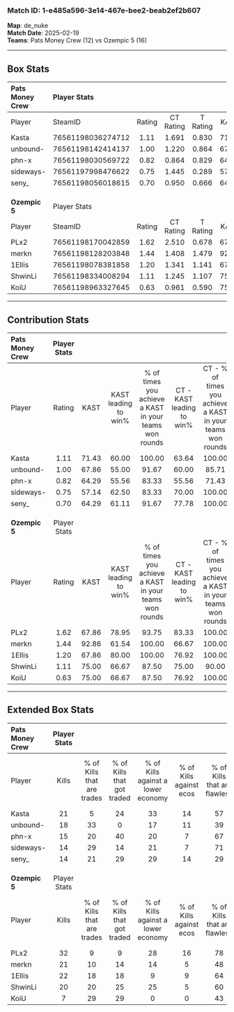 ### Match ID: 1-e485a596-3e14-467e-bee2-beab2ef2b607  
**Map**: de_nuke  
**Match Date**: 2025-02-19  
**Teams**: Pats Money Crew (12) vs Ozempic 5 (16)  

---  

## Box Stats  

| **Pats Money Crew** | Player Stats      |        |           |          |       |       |       |         |        |      |     |
| :- | :- | :-: | :-: | :-: | :-: | :-: | :-: | :-: | :-: | :-: | :-: |
| Player              | SteamID           | Rating | CT Rating | T Rating | KAST  |  ADR  | Kills | Assists | Deaths | K/D  | HS% |
| Kasta               | 76561198036274712 |  1.11  |   1.691   |  0.830   | 71.43 | 96.0  |  21   |    9    |   24   | 0.88 | 47  |
| unbound-            | 76561198142414137 |  1.00  |   1.220   |  0.864   | 67.86 | 63.6  |  18   |    3    |   17   | 1.06 | 38  |
| phn-x               | 76561198030569722 |  0.82  |   0.864   |  0.829   | 64.29 | 67.4  |  15   |    4    |   21   | 0.71 | 53  |
| sideways-           | 76561197998476622 |  0.75  |   1.445   |  0.289   | 57.14 | 49.7  |  14   |    1    |   17   | 0.82 | 21  |
| seny_               | 76561198056018615 |  0.70  |   0.950   |  0.666   | 64.29 | 52.2  |  14   |    3    |   23   | 0.61 | 28  |
|                     |                   |        |           |          |       |       |       |         |        |      |     |
|                     |                   |        |           |          |       |       |       |         |        |      |     |
|                     |                   |        |           |          |       |       |       |         |        |      |     |
| **Ozempic 5**       | Player Stats      |        |           |          |       |       |       |         |        |      |     |
| Player              | SteamID           | Rating | CT Rating | T Rating | KAST  |  ADR  | Kills | Assists | Deaths | K/D  | HS% |
| PLx2                | 76561198170042859 |  1.62  |   2.510   |  0.678   | 67.86 | 103.7 |  32   |    3    |   14   | 2.29 | 18  |
| merkn               | 76561198128203848 |  1.44  |   1.408   |  1.479   | 92.86 | 80.7  |  21   |    6    |   12   | 1.75 | 42  |
| 1EIIis              | 76561198078381858 |  1.20  |   1.341   |  1.141   | 67.86 | 77.8  |  22   |    6    |   16   | 1.38 | 36  |
| ShwinLi             | 76561198334008294 |  1.11  |   1.245   |  1.107   | 75.00 | 75.0  |  20   |    8    |   20   | 1.00 | 70  |
| KoiU                | 76561198963327645 |  0.63  |   0.961   |  0.590   | 75.00 | 47.2  |   7   |   11    |   20   | 0.35 | 57  |
---  

## Contribution Stats  

| **Pats Money Crew** | Player Stats |       |                      |                                                        |                           |                                                             |                          |                                                            |
| :- | :-: | :-: | :-: | :-: | :-: | :-: | :-: | :-: |
| Player              |    Rating    | KAST  | KAST leading to win% | % of times you achieve a KAST in your teams won rounds | CT - KAST leading to win% | CT - % of times you achieve a KAST in your teams won rounds | T - KAST leading to win% | T - % of times you achieve a KAST in your teams won rounds |
| Kasta               |     1.11     | 71.43 |        60.00         |                         100.00                         |           63.64           |                           100.00                            |          55.56           |                           100.00                           |
| unbound-            |     1.00     | 67.86 |        55.00         |                         91.67                          |           60.00           |                            85.71                            |          50.00           |                           100.00                           |
| phn-x               |     0.82     | 64.29 |        55.56         |                         83.33                          |           55.56           |                            71.43                            |          55.56           |                           100.00                           |
| sideways-           |     0.75     | 57.14 |        62.50         |                         83.33                          |           70.00           |                           100.00                            |          50.00           |                           60.00                            |
| seny_               |     0.70     | 64.29 |        61.11         |                         91.67                          |           77.78           |                           100.00                            |          44.44           |                           80.00                            |
|                     |              |       |                      |                                                        |                           |                                                             |                          |                                                            |
|                     |              |       |                      |                                                        |                           |                                                             |                          |                                                            |
|                     |              |       |                      |                                                        |                           |                                                             |                          |                                                            |
| **Ozempic 5**       | Player Stats |       |                      |                                                        |                           |                                                             |                          |                                                            |
| Player              |    Rating    | KAST  | KAST leading to win% | % of times you achieve a KAST in your teams won rounds | CT - KAST leading to win% | CT - % of times you achieve a KAST in your teams won rounds | T - KAST leading to win% | T - % of times you achieve a KAST in your teams won rounds |
| PLx2                |     1.62     | 67.86 |        78.95         |                         93.75                          |           83.33           |                           100.00                            |          71.43           |                           83.33                            |
| merkn               |     1.44     | 92.86 |        61.54         |                         100.00                         |           66.67           |                           100.00                            |          54.55           |                           100.00                           |
| 1EIIis              |     1.20     | 67.86 |        80.00         |                         100.00                         |           76.92           |                           100.00                            |          85.71           |                           100.00                           |
| ShwinLi             |     1.11     | 75.00 |        66.67         |                         87.50                          |           75.00           |                            90.00                            |          55.56           |                           83.33                            |
| KoiU                |     0.63     | 75.00 |        66.67         |                         87.50                          |           76.92           |                           100.00                            |          50.00           |                           66.67                            |
---  

## Extended Box Stats  

| **Pats Money Crew** | Player Stats |                            |                            |                                    |                         |                              |                                 |        |                             |                                     |                          |                               |                            |
| :- | :-: | :-: | :-: | :-: | :-: | :-: | :-: | :-: | :-: | :-: | :-: | :-: | :-: |
| Player              |    Kills     | % of Kills that are trades | % of Kills that got traded | % of Kills against a lower economy | % of Kills against ecos | % of Kills that are flawless | % of Kills that are close duels | Deaths | % of Deaths that get traded | % of Deaths against a lower economy | % of Deaths against ecos | % of Deaths that are flawless | % of Deaths that are close |
| Kasta               |      21      |             5              |             24             |                 33                 |           14            |              57              |                5                |   24   |             25              |                 17                  |            4             |              58               |             8              |
| unbound-            |      18      |             33             |             0              |                 17                 |           11            |              39              |               11                |   17   |              6              |                  6                  |            0             |              65               |             0              |
| phn-x               |      15      |             20             |             40             |                 20                 |            7            |              67              |               13                |   21   |              5              |                 14                  |            5             |              67               |             5              |
| sideways-           |      14      |             29             |             14             |                 21                 |            7            |              71              |                7                |   17   |             24              |                  6                  |            0             |              76               |             0              |
| seny_               |      14      |             21             |             29             |                 29                 |           14            |              29              |               14                |   23   |             22              |                  9                  |            4             |              57               |             0              |
|                     |              |                            |                            |                                    |                         |                              |                                 |        |                             |                                     |                          |                               |                            |
|                     |              |                            |                            |                                    |                         |                              |                                 |        |                             |                                     |                          |                               |                            |
|                     |              |                            |                            |                                    |                         |                              |                                 |        |                             |                                     |                          |                               |                            |
| **Ozempic 5**       | Player Stats |                            |                            |                                    |                         |                              |                                 |        |                             |                                     |                          |                               |                            |
| Player              |    Kills     | % of Kills that are trades | % of Kills that got traded | % of Kills against a lower economy | % of Kills against ecos | % of Kills that are flawless | % of Kills that are close duels | Deaths | % of Deaths that get traded | % of Deaths against a lower economy | % of Deaths against ecos | % of Deaths that are flawless | % of Deaths that are close |
| PLx2                |      32      |             9              |             9              |                 28                 |           16            |              78              |                0                |   14   |             14              |                  7                  |            7             |              71               |             7              |
| merkn               |      21      |             10             |             14             |                 14                 |            5            |              48              |               10                |   12   |              8              |                  8                  |            8             |              42               |             17             |
| 1EIIis              |      22      |             18             |             18             |                 9                  |            9            |              64              |                5                |   16   |             13              |                 13                  |            0             |              56               |             0              |
| ShwinLi             |      20      |             20             |             25             |                 25                 |            5            |              60              |                0                |   20   |             20              |                 15                  |            5             |              70               |             10             |
| KoiU                |      7       |             29             |             29             |                 0                  |            0            |              43              |                0                |   20   |             40              |                 15                  |            10            |              40               |             15             |

